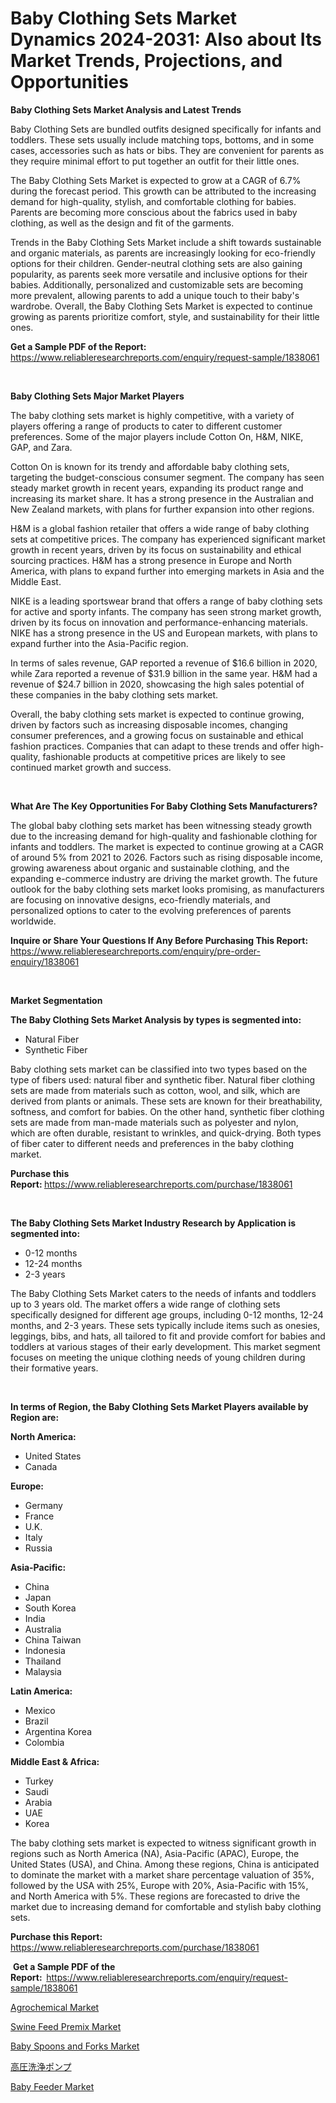 <p><h1>Baby Clothing Sets Market Dynamics 2024-2031: Also about Its Market Trends, Projections, and Opportunities</h1></p><p><strong>Baby Clothing Sets Market Analysis and Latest Trends</strong></p>
<p><p>Baby Clothing Sets are bundled outfits designed specifically for infants and toddlers. These sets usually include matching tops, bottoms, and in some cases, accessories such as hats or bibs. They are convenient for parents as they require minimal effort to put together an outfit for their little ones.</p><p>The Baby Clothing Sets Market is expected to grow at a CAGR of 6.7% during the forecast period. This growth can be attributed to the increasing demand for high-quality, stylish, and comfortable clothing for babies. Parents are becoming more conscious about the fabrics used in baby clothing, as well as the design and fit of the garments.</p><p>Trends in the Baby Clothing Sets Market include a shift towards sustainable and organic materials, as parents are increasingly looking for eco-friendly options for their children. Gender-neutral clothing sets are also gaining popularity, as parents seek more versatile and inclusive options for their babies. Additionally, personalized and customizable sets are becoming more prevalent, allowing parents to add a unique touch to their baby's wardrobe. Overall, the Baby Clothing Sets Market is expected to continue growing as parents prioritize comfort, style, and sustainability for their little ones.</p></p>
<p><strong>Get a Sample PDF of the Report:&nbsp;</strong> <a href="https://www.reliableresearchreports.com/enquiry/request-sample/1838061">https://www.reliableresearchreports.com/enquiry/request-sample/1838061</a></p>
<p>&nbsp;</p>
<p><strong>Baby Clothing Sets Major Market Players</strong></p>
<p><p>The baby clothing sets market is highly competitive, with a variety of players offering a range of products to cater to different customer preferences. Some of the major players include Cotton On, H&M, NIKE, GAP, and Zara.</p><p>Cotton On is known for its trendy and affordable baby clothing sets, targeting the budget-conscious consumer segment. The company has seen steady market growth in recent years, expanding its product range and increasing its market share. It has a strong presence in the Australian and New Zealand markets, with plans for further expansion into other regions.</p><p>H&M is a global fashion retailer that offers a wide range of baby clothing sets at competitive prices. The company has experienced significant market growth in recent years, driven by its focus on sustainability and ethical sourcing practices. H&M has a strong presence in Europe and North America, with plans to expand further into emerging markets in Asia and the Middle East.</p><p>NIKE is a leading sportswear brand that offers a range of baby clothing sets for active and sporty infants. The company has seen strong market growth, driven by its focus on innovation and performance-enhancing materials. NIKE has a strong presence in the US and European markets, with plans to expand further into the Asia-Pacific region.</p><p>In terms of sales revenue, GAP reported a revenue of $16.6 billion in 2020, while Zara reported a revenue of $31.9 billion in the same year. H&M had a revenue of $24.7 billion in 2020, showcasing the high sales potential of these companies in the baby clothing sets market.</p><p>Overall, the baby clothing sets market is expected to continue growing, driven by factors such as increasing disposable incomes, changing consumer preferences, and a growing focus on sustainable and ethical fashion practices. Companies that can adapt to these trends and offer high-quality, fashionable products at competitive prices are likely to see continued market growth and success.</p></p>
<p>&nbsp;</p>
<p><strong>What Are The Key Opportunities For Baby Clothing Sets Manufacturers?</strong></p>
<p><p>The global baby clothing sets market has been witnessing steady growth due to the increasing demand for high-quality and fashionable clothing for infants and toddlers. The market is expected to continue growing at a CAGR of around 5% from 2021 to 2026. Factors such as rising disposable income, growing awareness about organic and sustainable clothing, and the expanding e-commerce industry are driving the market growth. The future outlook for the baby clothing sets market looks promising, as manufacturers are focusing on innovative designs, eco-friendly materials, and personalized options to cater to the evolving preferences of parents worldwide.</p></p>
<p><strong>Inquire or Share Your Questions If Any Before Purchasing This Report:</strong> <a href="https://www.reliableresearchreports.com/enquiry/pre-order-enquiry/1838061">https://www.reliableresearchreports.com/enquiry/pre-order-enquiry/1838061</a></p>
<p>&nbsp;</p>
<p><strong>Market Segmentation</strong></p>
<p><strong>The Baby Clothing Sets Market Analysis by types is segmented into:</strong></p>
<p><ul><li>Natural Fiber</li><li>Synthetic Fiber</li></ul></p>
<p><p>Baby clothing sets market can be classified into two types based on the type of fibers used: natural fiber and synthetic fiber. Natural fiber clothing sets are made from materials such as cotton, wool, and silk, which are derived from plants or animals. These sets are known for their breathability, softness, and comfort for babies. On the other hand, synthetic fiber clothing sets are made from man-made materials such as polyester and nylon, which are often durable, resistant to wrinkles, and quick-drying. Both types of fiber cater to different needs and preferences in the baby clothing market.</p></p>
<p><strong>Purchase this Report:&nbsp;</strong><a href="https://www.reliableresearchreports.com/purchase/1838061">https://www.reliableresearchreports.com/purchase/1838061</a></p>
<p>&nbsp;</p>
<p><strong>The Baby Clothing Sets Market Industry Research by Application is segmented into:</strong></p>
<p><ul><li>0-12 months</li><li>12-24 months</li><li>2-3 years</li></ul></p>
<p><p>The Baby Clothing Sets Market caters to the needs of infants and toddlers up to 3 years old. The market offers a wide range of clothing sets specifically designed for different age groups, including 0-12 months, 12-24 months, and 2-3 years. These sets typically include items such as onesies, leggings, bibs, and hats, all tailored to fit and provide comfort for babies and toddlers at various stages of their early development. This market segment focuses on meeting the unique clothing needs of young children during their formative years.</p></p>
<p>&nbsp;</p>
<p><strong>In terms of Region, the Baby Clothing Sets Market Players available by Region are:</strong></p>
<p>
    <p> <strong> North America: </strong>
        <ul>
            <li>United States</li>
            <li>Canada</li>
        </ul>
        </p> 
    <p> <strong> Europe: </strong>
        <ul>
            <li>Germany</li>
            <li>France</li>
            <li>U.K.</li>
            <li>Italy</li>
            <li>Russia</li>
        </ul>
        </p> 
    <p> <strong> Asia-Pacific: </strong>
        <ul>
            <li>China</li>
            <li>Japan</li>
            <li>South Korea</li>
            <li>India</li>
            <li>Australia</li>
            <li>China Taiwan</li>
            <li>Indonesia</li>
            <li>Thailand</li>
            <li>Malaysia</li>
        </ul>
        </p> 
    <p> <strong> Latin America: </strong>
        <ul>
            <li>Mexico</li>
            <li>Brazil</li>
            <li>Argentina Korea</li>
            <li>Colombia</li>
        </ul>
        </p> 
    <p> <strong> Middle East & Africa: </strong>
        <ul>
            <li>Turkey</li>
            <li>Saudi</li>
            <li>Arabia</li>
            <li>UAE</li>
            <li>Korea</li>
        </ul>
    </p>
    </p>
<p><p>The baby clothing sets market is expected to witness significant growth in regions such as North America (NA), Asia-Pacific (APAC), Europe, the United States (USA), and China. Among these regions, China is anticipated to dominate the market with a market share percentage valuation of 35%, followed by the USA with 25%, Europe with 20%, Asia-Pacific with 15%, and North America with 5%. These regions are forecasted to drive the market due to increasing demand for comfortable and stylish baby clothing sets.</p></p>
<p><strong>Purchase this Report: </strong><a href="https://www.reliableresearchreports.com/purchase/1838061">https://www.reliableresearchreports.com/purchase/1838061</a></p>
<p>&nbsp;<strong>Get a Sample PDF of the Report:&nbsp;&nbsp;</strong><a href="https://www.reliableresearchreports.com/enquiry/request-sample/1838061">https://www.reliableresearchreports.com/enquiry/request-sample/1838061</a></p>
<p><strong></strong></p>
<p><p><a href="https://issuu.com/reportprime-2/docs/agrochemical-market-size-2030.pptx">Agrochemical Market</a></p><p><a href="https://issuu.com/reportprime-2/docs/swine-feed-premix-market-size-2030.pptx">Swine Feed Premix Market</a></p><p><a href="https://github.com/lubmix/Market-Research-Report-List-2/blob/main/baby-spoons-and-forks-market.md">Baby Spoons and Forks Market</a></p><p><a href="https://github.com/lrlmopnhwd79300/Market-Research-Report-List-1/blob/main/49452837692.md">高圧洗浄ポンプ</a></p><p><a href="https://github.com/Hazelklievgspy6vdcsmu106w/Market-Research-Report-List-1/blob/main/baby-feeder-market.md">Baby Feeder Market</a></p></p>